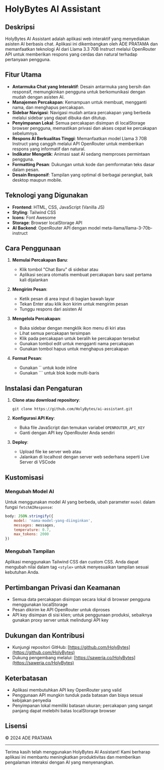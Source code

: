 # HolyBytes AI Assistant

## Deskripsi

HolyBytes AI Assistant adalah aplikasi web interaktif yang menyediakan asisten AI berbasis chat. Aplikasi ini dikembangkan oleh ADE PRATAMA dan memanfaatkan teknologi AI dari Llama 3.3 70B Instruct melalui OpenRouter API untuk memberikan respons yang cerdas dan natural terhadap pertanyaan pengguna.

## Fitur Utama

- **Antarmuka Chat yang Interaktif**: Desain antarmuka yang bersih dan responsif, memungkinkan pengguna untuk berkomunikasi dengan mudah dengan asisten AI.
- **Manajemen Percakapan**: Kemampuan untuk membuat, mengganti nama, dan menghapus percakapan.
- **Sidebar Navigasi**: Navigasi mudah antara percakapan yang berbeda melalui sidebar yang dapat dibuka dan ditutup.
- **Penyimpanan Lokal**: Semua percakapan disimpan di localStorage browser pengguna, memastikan privasi dan akses cepat ke percakapan sebelumnya.
- **Respons AI Berkualitas Tinggi**: Memanfaatkan model Llama 3 70B Instruct yang canggih melalui API OpenRouter untuk memberikan respons yang informatif dan natural.
- **Indikator Mengetik**: Animasi saat AI sedang memproses permintaan pengguna.
- **Formatting Pesan**: Dukungan untuk kode dan pemformatan teks dasar dalam pesan.
- **Desain Responsif**: Tampilan yang optimal di berbagai perangkat, baik desktop maupun mobile.

## Teknologi yang Digunakan

- **Frontend**: HTML, CSS, JavaScript (Vanilla JS)
- **Styling**: Tailwind CSS
- **Icons**: Font Awesome
- **Storage**: Browser localStorage API
- **AI Backend**: OpenRouter API dengan model meta-llama/llama-3-70b-instruct

## Cara Penggunaan

1. **Memulai Percakapan Baru**:
   - Klik tombol "Chat Baru" di sidebar atau
   - Aplikasi secara otomatis membuat percakapan baru saat pertama kali dijalankan

2. **Mengirim Pesan**:
   - Ketik pesan di area input di bagian bawah layar
   - Tekan Enter atau klik ikon kirim untuk mengirim pesan
   - Tunggu respons dari asisten AI

3. **Mengelola Percakapan**:
   - Buka sidebar dengan mengklik ikon menu di kiri atas
   - Lihat semua percakapan tersimpan
   - Klik pada percakapan untuk beralih ke percakapan tersebut
   - Gunakan tombol edit untuk mengganti nama percakapan
   - Gunakan tombol hapus untuk menghapus percakapan

4. **Format Pesan**:
   - Gunakan `` untuk kode inline
   - Gunakan ``` untuk blok kode multi-baris

## Instalasi dan Pengaturan

1. **Clone atau download repository**:
   ```
   git clone https://github.com/HolyBytes/ai-assistant.git
   ```

2. **Konfigurasi API Key**:
   - Buka file JavaScript dan temukan variabel `OPENROUTER_API_KEY`
   - Ganti dengan API key OpenRouter Anda sendiri

3. **Deploy**:
   - Upload file ke server web atau
   - Jalankan di localhost dengan server web sederhana seperti Live Server di VSCode

## Kustomisasi

### Mengubah Model AI

Untuk menggunakan model AI yang berbeda, ubah parameter `model` dalam fungsi `fetchAIResponse`:

```javascript
body: JSON.stringify({
    model: 'nama-model-yang-diinginkan',
    messages: messages,
    temperature: 0.7,
    max_tokens: 2000
})
```

### Mengubah Tampilan

Aplikasi menggunakan Tailwind CSS dan custom CSS. Anda dapat mengubah nilai dalam tag `<style>` untuk menyesuaikan tampilan sesuai kebutuhan Anda.

## Pertimbangan Privasi dan Keamanan

- Semua data percakapan disimpan secara lokal di browser pengguna menggunakan localStorage
- Pesan dikirim ke API OpenRouter untuk diproses
- API key disimpan di sisi klien; untuk penggunaan produksi, sebaiknya gunakan proxy server untuk melindungi API key

## Dukungan dan Kontribusi

- Kunjungi repositori GitHub: [https://github.com/HolyBytes](https://github.com/HolyBytes)
- Dukung pengembang melalui: [https://saweria.co/HolyBytes](https://saweria.co/HolyBytes)

## Keterbatasan

- Aplikasi membutuhkan API key OpenRouter yang valid
- Penggunaan API mungkin tunduk pada batasan dan biaya sesuai kebijakan penyedia
- Penyimpanan lokal memiliki batasan ukuran; percakapan yang sangat panjang dapat melebihi batas localStorage browser

## Lisensi

© 2024 ADE PRATAMA

---

Terima kasih telah menggunakan HolyBytes AI Assistant! Kami berharap aplikasi ini membantu meningkatkan produktivitas dan memberikan pengalaman interaksi dengan AI yang menyenangkan.
